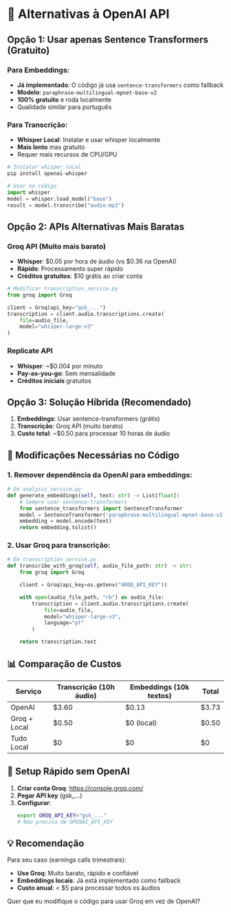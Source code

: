# 🔄 Alternativas à OpenAI API

## Opção 1: Usar apenas Sentence Transformers (Gratuito)

### Para Embeddings:
- **Já implementado**: O código já usa `sentence-transformers` como fallback
- **Modelo**: `paraphrase-multilingual-mpnet-base-v2`
- **100% gratuito** e roda localmente
- Qualidade similar para português

### Para Transcrição:
- **Whisper Local**: Instalar e usar whisper localmente
- **Mais lento** mas gratuito
- Requer mais recursos de CPU/GPU

```python
# Instalar whisper local
pip install openai-whisper

# Usar no código
import whisper
model = whisper.load_model("base")
result = model.transcribe("audio.mp3")
```

## Opção 2: APIs Alternativas Mais Baratas

### Groq API (Muito mais barato)
- **Whisper**: $0.05 por hora de áudio (vs $0.36 na OpenAI)
- **Rápido**: Processamento super rápido
- **Créditos gratuitos**: $10 grátis ao criar conta

```python
# Modificar transcription_service.py
from groq import Groq

client = Groq(api_key="gsk_...")
transcription = client.audio.transcriptions.create(
    file=audio_file,
    model="whisper-large-v3"
)
```

### Replicate API
- **Whisper**: ~$0.004 por minuto
- **Pay-as-you-go**: Sem mensalidade
- **Créditos iniciais** gratuitos

## Opção 3: Solução Híbrida (Recomendado)

1. **Embeddings**: Usar sentence-transformers (grátis)
2. **Transcrição**: Groq API (muito barato)
3. **Custo total**: ~$0.50 para processar 10 horas de áudio

## 🎯 Modificações Necessárias no Código

### 1. Remover dependência da OpenAI para embeddings:

```python
# Em analysis_service.py
def generate_embeddings(self, text: str) -> List[float]:
    # Sempre usar sentence-transformers
    from sentence_transformers import SentenceTransformer
    model = SentenceTransformer('paraphrase-multilingual-mpnet-base-v2')
    embedding = model.encode(text)
    return embedding.tolist()
```

### 2. Usar Groq para transcrição:

```python
# Em transcription_service.py
def transcribe_with_groq(self, audio_file_path: str) -> str:
    from groq import Groq

    client = Groq(api_key=os.getenv("GROQ_API_KEY"))

    with open(audio_file_path, "rb") as audio_file:
        transcription = client.audio.transcriptions.create(
            file=audio_file,
            model="whisper-large-v3",
            language="pt"
        )

    return transcription.text
```

## 📊 Comparação de Custos

| Serviço | Transcrição (10h áudio) | Embeddings (10k textos) | Total |
|---------|------------------------|------------------------|-------|
| OpenAI | $3.60 | $0.13 | $3.73 |
| Groq + Local | $0.50 | $0 (local) | $0.50 |
| Tudo Local | $0 | $0 | $0 |

## 🚀 Setup Rápido sem OpenAI

1. **Criar conta Groq**: https://console.groq.com/
2. **Pegar API key** (gsk_...)
3. **Configurar**:
   ```bash
   export GROQ_API_KEY="gsk_..."
   # Não precisa de OPENAI_API_KEY
   ```

## 💡 Recomendação

Para seu caso (earnings calls trimestrais):
- **Use Groq**: Muito barato, rápido e confiável
- **Embeddings locais**: Já está implementado como fallback
- **Custo anual**: < $5 para processar todos os áudios

Quer que eu modifique o código para usar Groq em vez de OpenAI?